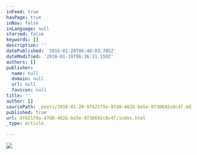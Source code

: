 ```yaml
---
inFeed: true
hasPage: true
inNav: false
inLanguage: null
starred: false
keywords: []
description: ''
datePublished: '2016-01-20T06:40:03.705Z'
dateModified: '2016-01-20T06:36:31.150Z'
authors: []
publisher:
  name: null
  domain: null
  url: null
  favicon: null
title: ''
author: []
sourcePath: _posts/2016-01-20-9f621f9a-97d8-462b-be5e-9730692c8c4f.md
published: true
url: 9f621f9a-97d8-462b-be5e-9730692c8c4f/index.html
_type: Article

---
```

![](https://the-grid-user-content.s3-us-west-2.amazonaws.com/53b32d46-c3fd-43b8-8660-439571ad4dad.jpg)